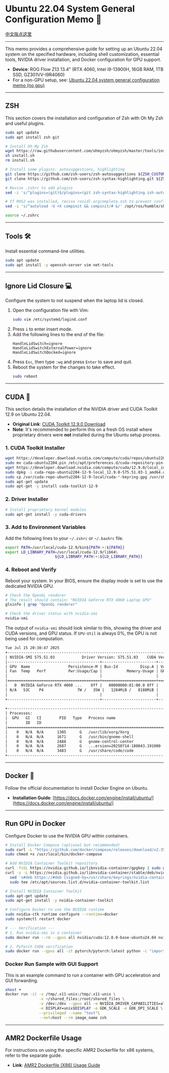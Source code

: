 # Ubuntu 22.04 System General Configuration Memo 📝

[中文版点这里](./README_CN.md)

-----
This memo provides a comprehensive guide for setting up an Ubuntu 22.04 system on the specified hardware, including shell customization, essential tools, NVIDIA driver installation, and Docker configuration for GPU support.

  * **Device**: ROG Flow Z13 13.4" (RTX 4060, Intel i9-13900H, 16GB RAM, 1TB SSD, GZ301VV-I9R4060)
  * For a non-GPU setup, see: [Ubuntu 22.04 system general configuration memo (no gpu)](./robot_config_without_gpu.md)

-----

## **ZSH**

This section covers the installation and configuration of Zsh with Oh My Zsh and useful plugins.

```bash
sudo apt update
sudo apt install zsh git

# Install Oh My Zsh
wget https://raw.githubusercontent.com/ohmyzsh/ohmyzsh/master/tools/install.sh
sh install.sh
rm install.sh

# Install some plugins: autosuggestions, highlighting
git clone https://github.com/zsh-users/zsh-autosuggestions ${ZSH_CUSTOM:-~/.oh-my-zsh/custom}/plugins/zsh-autosuggestions
git clone https://github.com/zsh-users/zsh-syntax-highlighting.git ${ZSH_CUSTOM:-~/.oh-my-zsh/custom}/plugins/zsh-syntax-highlighting

# Revise .zshrc to add plugins
sed -i 's/^plugins=(git)$/plugins=(git zsh-syntax-highlighting zsh-autosuggestions)/' ~/.zshrc

# If ROS2 was installed, revise rosidl-argcomplete.zsh to prevent conflicts
sed -i 's/^autoload -U +X compinit && compinit/# &/' /opt/ros/humble/share/rosidl_cli/environment/rosidl-argcomplete.zsh

source ~/.zshrc
```

-----

## **Tools** 🛠️

Install essential command-line utilities.

```bash
sudo apt update
sudo apt install -y openssh-server vim net-tools
```

-----

## **Ignore Lid Closure** 💻

Configure the system to not suspend when the laptop lid is closed.

1.  Open the configuration file with Vim:
    ```bash
    sudo vim /etc/systemd/logind.conf
    ```
2.  Press `i` to enter insert mode.
3.  Add the following lines to the end of the file:
    ```
    HandleLidSwitch=ignore
    HandleLidSwitchExternalPower=ignore
    HandleLidSwitchDocked=ignore
    ```
4.  Press `Esc`, then type `:wq` and press `Enter` to save and quit.
5.  Reboot the system for the changes to take effect.
    ```bash
    sudo reboot
    ```

-----

## **CUDA** 🚀

This section details the installation of the NVIDIA driver and CUDA Toolkit 12.9 on Ubuntu 22.04.

  * **Original Link**: [CUDA Toolkit 12.9.0 Download](https://developer.nvidia.com/cuda-12-9-0-download-archive?target_os=Linux&target_arch=x86_64&Distribution=Ubuntu&target_version=22.04&target_type=deb_local)
  * **Note**: It's recommended to perform this on a fresh OS install where proprietary drivers were **not** installed during the Ubuntu setup process.

### 1\. CUDA Toolkit Installer

```bash
wget https://developer.download.nvidia.com/compute/cuda/repos/ubuntu2204/x86_64/cuda-ubuntu2204.pin
sudo mv cuda-ubuntu2204.pin /etc/apt/preferences.d/cuda-repository-pin-600
wget https://developer.download.nvidia.com/compute/cuda/12.9.0/local_installers/cuda-repo-ubuntu2204-12-9-local_12.9.0-575.51.03-1_amd64.deb
sudo dpkg -i cuda-repo-ubuntu2204-12-9-local_12.9.0-575.51.03-1_amd64.deb
sudo cp /var/cuda-repo-ubuntu2204-12-9-local/cuda-*-keyring.gpg /usr/share/keyrings/
sudo apt-get update
sudo apt-get -y install cuda-toolkit-12-9
```

### 2\. Driver Installer

```bash
# Install proprietary kernel modules
sudo apt-get install -y cuda-drivers
```

### 3\. Add to Environment Variables

Add the following lines to your `~/.zshrc` or `~/.bashrc` file.

```bash
export PATH=/usr/local/cuda-12.9/bin${PATH:+:${PATH}}
export LD_LIBRARY_PATH=/usr/local/cuda-12.9/lib64\
                      ${LD_LIBRARY_PATH:+:${LD_LIBRARY_PATH}}
```

### 4\. Reboot and Verify

Reboot your system. In your BIOS, ensure the display mode is set to use the dedicated NVIDIA GPU.

```bash
# Check the OpenGL renderer
# The result should contain: "NVIDIA GeForce RTX 4060 Laptop GPU"
glxinfo | grep "OpenGL renderer"

# Check the driver status with nvidia-smi
nvidia-smi
```

The output of `nvidia-smi` should look similar to this, showing the driver and CUDA versions, and GPU status. If `GPU-Util` is always 0%, the GPU is not being used for computation.

```txt
Tue Jul 15 20:38:47 2025      
+-----------------------------------------------------------------------------------------+
| NVIDIA-SMI 575.51.03            Driver Version: 575.51.03    CUDA Version: 12.9     |
|-----------------------------------------+------------------------+----------------------+
| GPU  Name                 Persistence-M | Bus-Id          Disp.A | Volatile Uncorr. ECC |
| Fan  Temp   Perf          Pwr:Usage/Cap |           Memory-Usage | GPU-Util  Compute M. |
|                                         |                        |               MIG M. |
|=========================================+========================+======================|
|   0  NVIDIA GeForce RTX 4060 ...    Off |   00000000:01:00.0 Off |                  N/A |
| N/A   53C    P4               7W /   35W |   1284MiB /   8188MiB |     10%      Default |
|                                         |                        |                  N/A |
+-----------------------------------------+------------------------+----------------------+
                                                                                         
+-----------------------------------------------------------------------------------------+
| Processes:                                                                              |
|  GPU   GI   CI        PID   Type   Process name                              GPU Memory |
|        ID   ID                                                              Usage      |
|=========================================================================================|
|    0   N/A  N/A      1305      G   /usr/lib/xorg/Xorg                            448MiB |
|    0   N/A  N/A      1671      G   /usr/bin/gnome-shell                          254MiB |
|    0   N/A  N/A      2488      G   gnome-control-center                            2MiB |
|    0   N/A  N/A      2687      G   ...ersion=20250714-180043.191000            359MiB |
|    0   N/A  N/A      3483      G   /usr/share/code/code                          138MiB |
+-----------------------------------------------------------------------------------------+
```

-----

## **Docker** 🐳

Follow the official documentation to install Docker Engine on Ubuntu.

  * **Installation Guide**: [https://docs.docker.com/engine/install/ubuntu/](https://docs.docker.com/engine/install/ubuntu/)

-----

## **Run GPU in Docker**

Configure Docker to use the NVIDIA GPU within containers.

```bash
# Install Docker Compose (optional but recommended)
sudo curl -L "https://github.com/docker/compose/releases/download/v2.35.0/docker-compose-$(uname -s)-$(uname -m)" -o /usr/local/bin/docker-compose
sudo chmod +x /usr/local/bin/docker-compose

# Add NVIDIA Container Toolkit repository
curl -fsSL https://nvidia.github.io/libnvidia-container/gpgkey | sudo gpg --dearmor -o /usr/share/keyrings/nvidia-container-toolkit-keyring.gpg
curl -s -L https://nvidia.github.io/libnvidia-container/stable/deb/nvidia-container-toolkit.list | \
  sed 's#deb https://#deb [signed-by=/usr/share/keyrings/nvidia-container-toolkit-keyring.gpg] https://#g' | \
  sudo tee /etc/apt/sources.list.d/nvidia-container-toolkit.list

# Install NVIDIA Container Toolkit
sudo apt-get update
sudo apt-get install -y nvidia-container-toolkit

# Configure Docker to use the NVIDIA runtime
sudo nvidia-ctk runtime configure --runtime=docker
sudo systemctl restart docker

# --- Verification ---
# 1. Run nvidia-smi in a container
sudo docker run --rm --gpus all nvidia/cuda:12.8.0-base-ubuntu24.04 nvidia-smi

# 2. PyTorch CUDA verification
sudo docker run --gpus all -it pytorch/pytorch:latest python -c "import torch; print('CUDA available:', torch.cuda.is_available()); print('CUDA device count:', torch.cuda.device_count())"
```

### Docker Run Sample with GUI Support

This is an example command to run a container with GPU acceleration and GUI forwarding.

```bash
xhost +
docker run -it -v /tmp/.x11-unix:/tmp/.x11-unix \
               -v ~/shared_files:/root/shared_files \
               -v /dev:/dev --gpus all -e NVIDIA_DRIVER_CAPABILITIES=all\
               -e DISPLAY=unix$DISPLAY -e GDK_SCALE -e GDK_DPI_SCALE \
               --privileged --name "test"\
               --net=host --rm image_name zsh
```

-----

## **AMR2 Dockerfile Usage**

For instructions on using the specific AMR2 Dockerfile for x86 systems, refer to the separate guide.

  * **Link**: [AMR2 Dockerfile (X86) Usage Guide](./docker/amr2_dockerfile.md)

